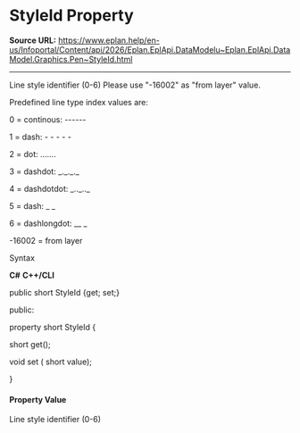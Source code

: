 # StyleId Property

**Source URL:** https://www.eplan.help/en-us/Infoportal/Content/api/2026/Eplan.EplApi.DataModelu~Eplan.EplApi.DataModel.Graphics.Pen~StyleId.html

---

Line style identifier (0-6) Please use "-16002" as "from layer" value.

Predefined line type index values are:

0 = continous: ------

1 = dash: - - - - -

2 = dot: .......

3 = dashdot: \_.\_.\_.\_

4 = dashdotdot: \_..\_..\_

5 = dash: \_ \_

6 = dashlongdot: \_\_ \_

-16002 = from layer

Syntax

**C#**
**C++/CLI**


public short StyleId {get; set;}

public:

property short StyleId {

   short get();

   void set (    short value);

}


#### Property Value

Line style identifier (0-6)
